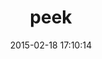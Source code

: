 ---
layout: post
title:  "peek"
repo:   "peek/peek"
date:   2015-02-18 17:10:14
gemurl: https://github.com/peek/peek
---